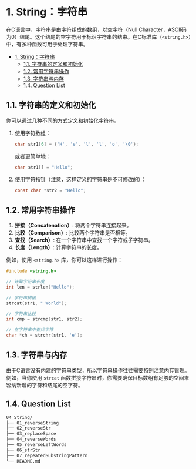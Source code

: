 # 1. String：字符串

在C语言中，字符串是由字符组成的数组，以空字符（Null Character，ASCII码为0）结尾。这个结尾的空字符用于标识字符串的结束。在C标准库（`<string.h>`）中，有多种函数可用于处理字符串。

- [1. String：字符串](#1-string字符串)
  - [1.1. 字符串的定义和初始化](#11-字符串的定义和初始化)
  - [1.2. 常用字符串操作](#12-常用字符串操作)
  - [1.3. 字符串与内存](#13-字符串与内存)
  - [1.4. Question List](#14-question-list)

## 1.1. 字符串的定义和初始化

你可以通过几种不同的方式定义和初始化字符串。

1. 使用字符数组：

    ```c
    char str1[6] = {'H', 'e', 'l', 'l', 'o', '\0'};
    ```

    或者更简单地：

    ```c
    char str1[] = "Hello";
    ```

2. 使用字符指针（注意，这样定义的字符串是不可修改的）：

    ```c
    const char *str2 = "Hello";
    ```

## 1.2. 常用字符串操作

1. **拼接（Concatenation）**: 将两个字符串连接起来。
2. **比较（Comparison）**: 比较两个字符串是否相等。
3. **查找（Search）**: 在一个字符串中查找一个字符或子字符串。
4. **长度（Length）**: 计算字符串的长度。

例如，使用 `<string.h>` 库，你可以这样进行操作：

```c
#include <string.h>

// 计算字符串长度
int len = strlen("Hello");

// 字符串拼接
strcat(str1, " World");

// 字符串比较
int cmp = strcmp(str1, str2);

// 在字符串中查找字符
char *ch = strchr(str1, 'e');
```

## 1.3. 字符串与内存

由于C语言没有内建的字符串类型，所以字符串操作往往需要特别注意内存管理。例如，当你使用 `strcat` 函数拼接字符串时，你需要确保目标数组有足够的空间来容纳新增的字符和结尾的空字符。

## 1.4. Question List

```txt
04_String/
├── 01_reverseString
├── 02_reverseStr
├── 03_replaceSpace
├── 04_reverseWords
├── 05_reverseLeftWords
├── 06_strStr
├── 07_repeatedSubstringPattern
└── README.md
```